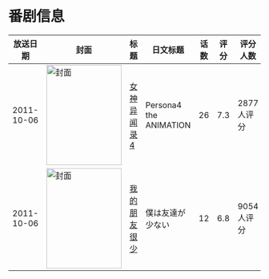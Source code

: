# 番剧信息

|放送日期|封面|标题|日文标题|话数|评分|评分人数|
|---|---|---|---|---|---|---|
|2011-10-06|<img src="//lain.bgm.tv/pic/cover/c/b9/f9/15489_ZKBwQ.jpg" alt="封面" style="width:150px;height:200px;object-fit:cover;">|[女神异闻录4](https://bangumi.tv/subject/15489)|Persona4 the ANIMATION|26|7.3|2877人评分|
|2011-10-06|<img src="//lain.bgm.tv/pic/cover/c/80/d1/17883_58mrm.jpg" alt="封面" style="width:150px;height:200px;object-fit:cover;">|[我的朋友很少](https://bangumi.tv/subject/17883)|僕は友達が少ない|12|6.8|9054人评分|
